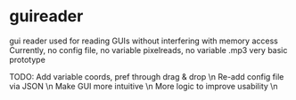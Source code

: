 # guireader
gui reader used for reading GUIs without interfering with memory access
Currently, no config file, no variable pixelreads, no variable .mp3
very basic prototype

TODO:
Add variable coords, pref through drag & drop \n
Re-add config file via JSON \n
Make GUI more intuitive \n
More logic to improve usability \n
 
